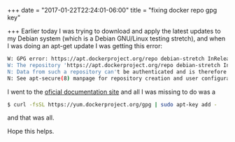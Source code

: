 +++
date = "2017-01-22T22:24:01-06:00"
title = "fixing docker repo gpg key"

+++
Earlier today I was trying to download and apply the latest updates to my Debian system (which is a Debian GNU/Linux testing stretch), and when I was doing an apt-get update I was getting this error:

```bash
W: GPG error: https://apt.dockerproject.org/repo debian-stretch InRelease: The following signatures couldn't be verified because the public key is not available: NO_PUBKEY F76221572C52609D
W: The repository 'https://apt.dockerproject.org/repo debian-stretch InRelease' is not signed.
N: Data from such a repository can't be authenticated and is therefore potentially dangerous to use.
N: See apt-secure(8) manpage for repository creation and user configuration details.
```

I went to the [oficial documentation site](https://docs.docker.com/engine/installation/linux/debian/) and all I was missing to do was a 
```bash
$ curl -fsSL https://yum.dockerproject.org/gpg | sudo apt-key add -
```
and that was all.

Hope this helps.
